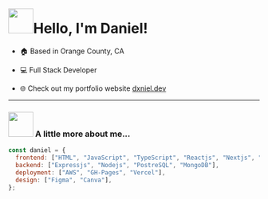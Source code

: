 <h1 align="left" id="macropower-title"><img src="https://media.giphy.com/media/xUA7b5PIAKwmSZiTxC/giphy.gif" width="50">Hello, I'm Daniel!</h1>

- :house: Based in Orange County, CA
- :computer: Full Stack Developer

 - 🌐 Check out my portfolio website <a href="https://www.dxniel.dev">dxniel.dev</a>
---

### <img src="https://media.giphy.com/media/BmzqC8YEtarJK/giphy.gif" width="50"> A little more about me...






```JavaScript
const daniel = {
  frontend: ["HTML", "JavaScript", "TypeScript", "Reactjs", "Nextjs", "CSS", "Tailwind"],
  backend: ["Expressjs", "Nodejs", "PostreSQL", "MongoDB"],
  deployment: ["AWS", "GH-Pages", "Vercel"],
  design: ["Figma", "Canva"],
};
```
